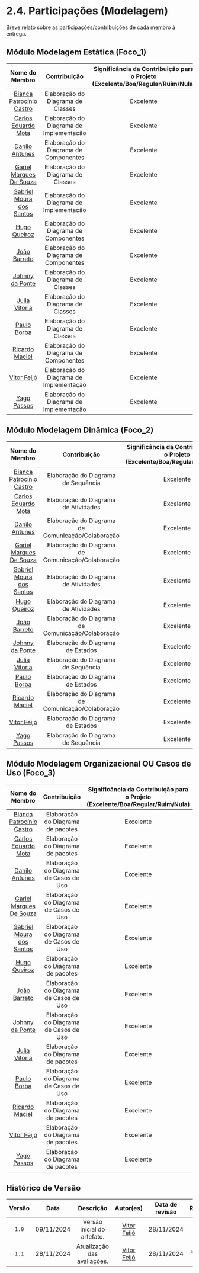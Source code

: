 # 2.4. Participações (Modelagem)

Breve relato sobre as participações/contribuições de cada membro à entrega.

## Módulo Modelagem Estática (Foco_1)

|Nome do Membro | Contribuição | Significância da Contribuição para o Projeto (Excelente/Boa/Regular/Ruim/Nula) | Comprobatórios Claros (com link)
|:-:|:-:|:-:|:-:
| [Bianca Patrocínio Castro](https://github.com/BiancaPatrocinio7)  |  Elaboração do Diagrama de Classes | Excelente | [Diagrama de Classes](docs/foco1/d_classes.md)
| [Carlos Eduardo Mota](https://github.com/CADU110)  |  Elaboração do Diagrama de Implementação | Excelente | [Diagrama de Implementação](docs/foco1/d_implementacao.md)
| [Danilo Antunes](https://github.com/Danilo-Carvalho-Antunes)  |  Elaboração do Diagrama de Componentes | Excelente | [Diagrama de Componentes](docs/foco1/d_componentes.md)
| [Gariel Marques De Souza](https://github.com/GabrielMS00)  |  Elaboração do Diagrama de Classes | Excelente | [Diagrama de Classes](docs/foco1/d_classes.md)
| [Gabriel Moura dos Santos](https://github.com/thegm445)  |  Elaboração do Diagrama de Implementação | Excelente | [Diagrama de Implementação](docs/foco1/d_implementacao.md)
| [Hugo Queiroz](https://github.com/melohugo) |  Elaboração do Diagrama de Componentes| Excelente | [Diagrama de Componentes](docs/foco1/d_componentes.md)
| [João Barreto](https://github.com/JoaoBarreto03)|  Elaboração do Diagrama de Componentes | Excelente | [Diagrama de Componentes](docs/foco1/d_componentes.md)
| [Johnny da Ponte](https://github.com/JohnnyLopess)  |  Elaboração do Diagrama de Classes | Excelente | [Diagrama de Classes](docs/foco1/d_classes.md)
| [Julia Vitoria](https://github.com/juhvitoria4)  |  Elaboração do Diagrama de Classes | Excelente | [Diagrama de Classes](docs/foco1/d_classes.md)
| [Paulo Borba](https://github.com/paulohborba) |  Elaboração do Diagrama de Classes | Excelente | [Diagrama de Classes](docs/foco1/d_classes.md)
| [Ricardo Maciel](https://github.com/avmricardo)  |  Elaboração do Diagrama de Componentes | Excelente | [Diagrama de Componentes](docs/foco1/d_componentes.md)
| [Vitor Feijó](https://github.com/vitorfleonardo) |  Elaboração do Diagrama de Implementação | Excelente | [Diagrama de Implementação](docs/foco1/d_implementacao.md)
| [Yago Passos](https://github.com/yagompassos)  |  Elaboração do Diagrama de Implementação | Excelente | [Diagrama de Implementação](docs/foco1/d_implementacao.md)

## Módulo Modelagem Dinâmica (Foco_2)

|Nome do Membro | Contribuição | Significância da Contribuição para o Projeto (Excelente/Boa/Regular/Ruim/Nula) | Comprobatórios Claros (com link)
|:-:|:-:|:-:|:-:
| [Bianca Patrocínio Castro](https://github.com/BiancaPatrocinio7)  |  Elaboração do Diagrama de Sequência | Excelente | [Diagrama de Sequência](docs/foco2/d_sequencia.md)
| [Carlos Eduardo Mota](https://github.com/CADU110)  |  Elaboração do Diagrama de Atividades | Excelente | [Diagrama de Atividades](docs/foco2/d_atividades.md)
| [Danilo Antunes](https://github.com/Danilo-Carvalho-Antunes)  |  Elaboração do Diagrama de Comunicação/Colaboração | Excelente | [Diagrama de Comunicação/Colaboração](docs/foco2/d_comunicacao_colab.md)
| [Gariel Marques De Souza](https://github.com/GabrielMS00)  |  Elaboração do Diagrama de Comunicação/Colaboração | Excelente | [Diagrama de Comunicação/Colaboração](docs/foco2/d_comunicacao_colab.md)
| [Gabriel Moura dos Santos](https://github.com/thegm445)  | Elaboração do Diagrama de Atividades | Excelente | [Diagrama de Atividades](docs/foco2/d_atividades.md)
| [Hugo Queiroz](https://github.com/melohugo) |  Elaboração do Diagrama de Atividades | Excelente | [Diagrama de Atividades](docs/foco2/d_atividades.md)
| [João Barreto](https://github.com/JoaoBarreto03)|  Elaboração do Diagrama de Comunicação/Colaboração | Excelente | [Diagrama de Comunicação/Colaboração](docs/foco2/d_comunicacao_colab.md)
| [Johnny da Ponte](https://github.com/JohnnyLopess)  |  Elaboração do Diagrama de Estados | Excelente | [Diagrama de Estados](docs/foco2/d_estados.md)
| [Julia Vitoria](https://github.com/juhvitoria4)  |  Elaboração do Diagrama de Sequência | Excelente | [Diagrama de Sequência](docs/foco2/d_sequencia.md)
| [Paulo Borba](https://github.com/paulohborba) |  Elaboração do Diagrama de Estados | Excelente | [Diagrama de Estados](docs/foco2/d_estados.md)
| [Ricardo Maciel](https://github.com/avmricardo)  |  Elaboração do Diagrama de Comunicação/Colaboração | Excelente | [Diagrama de Comunicação/Colaboração](docs/foco2/d_comunicacao_colab.md)
| [Vitor Feijó](https://github.com/vitorfleonardo) |  Elaboração do Diagrama de Estados | Excelente | [Diagrama de Estados](docs/foco2/d_estados.md)
| [Yago Passos](https://github.com/yagompassos)  | Elaboração do Diagrama de Sequência | Excelente | [Diagrama de Sequência](docs/foco2/d_sequencia.md)

## Módulo Modelagem Organizacional OU Casos de Uso (Foco_3)

|Nome do Membro | Contribuição | Significância da Contribuição para o Projeto (Excelente/Boa/Regular/Ruim/Nula) | Comprobatórios Claros (com link)
|:-:|:-:|:-:|:-:
| [Bianca Patrocínio Castro](https://github.com/BiancaPatrocinio7)  | Elaboração do Diagrama de pacotes | Excelente | [Diagrama de pacotes](docs/foco3/d_pacotes.md)
| [Carlos Eduardo Mota](https://github.com/CADU110)  |  Elaboração do Diagrama de pacotes | Excelente | [Diagrama de pacotes](docs/foco3/d_pacotes.md)
| [Danilo Antunes](https://github.com/Danilo-Carvalho-Antunes)  |  Elaboração do Diagrama de Casos de Uso | Excelente | [Diagrama de Casos de Uso](docs/foco3/d_casos_uso.md)
| [Gariel Marques De Souza](https://github.com/GabrielMS00)  |  Elaboração do Diagrama de Casos de Uso | Excelente | [Diagrama de Casos de Uso](docs/foco3/d_casos_uso.md)
| [Gabriel Moura dos Santos](https://github.com/thegm445)  |  Elaboração do Diagrama de Casos de Uso | Excelente | [Diagrama de Casos de Uso](docs/foco3/d_casos_uso.md)
| [Hugo Queiroz](https://github.com/melohugo) |  Elaboração do Diagrama de pacotes | Excelente | [Diagrama de pacotes](docs/foco3/d_pacotes.md)
| [João Barreto](https://github.com/JoaoBarreto03)|  Elaboração do Diagrama de Casos de Uso | Excelente | [Diagrama de Casos de Uso](docs/foco3/d_casos_uso.md)
| [Johnny da Ponte](https://github.com/JohnnyLopess)  |  Elaboração do Diagrama de Casos de Uso | Excelente | [Diagrama de Casos de Uso](docs/foco3/d_casos_uso.md)
| [Julia Vitoria](https://github.com/juhvitoria4)  |  Elaboração do Diagrama de pacotes | Excelente | [Diagrama de pacotes](docs/foco3/d_pacotes.md)
| [Paulo Borba](https://github.com/paulohborba) |  Elaboração do Diagrama de Casos de Uso | Excelente | [Diagrama de Casos de Uso](docs/foco3/d_casos_uso.md)
| [Ricardo Maciel](https://github.com/avmricardo)  |  Elaboração do Diagrama de pacotes | Excelente | [Diagrama de pacotes](docs/foco3/d_pacotes.md)
| [Vitor Feijó](https://github.com/vitorfleonardo) |  Elaboração do Diagrama de pacotes | Excelente | [Diagrama de pacotes](docs/foco3/d_pacotes.md)
| [Yago Passos](https://github.com/yagompassos)  |  Elaboração do Diagrama de pacotes | Excelente | [Diagrama de pacotes](docs/foco3/d_pacotes.md)

## Histórico de Versão

| Versão | Data | Descrição | Autor(es) | Data de revisão | Revisor(es)
| :-: | :-: | :-: | :-: | :-: | :-:
| `1.0` | 09/11/2024  | Versão inicial do artefato. | [Vitor Feijó](https://github.com/vitorfleonardo) | 28/11/2024 | [Ricardo Maciel](https://github.com/avmricardo) 
| `1.1` | 28/11/2024  | Atualização das avaliações. | [Vitor Feijó](https://github.com/vitorfleonardo) | 28/11/2024 | [Johnny da Ponte](https://github.com/JohnnyLopess) 
